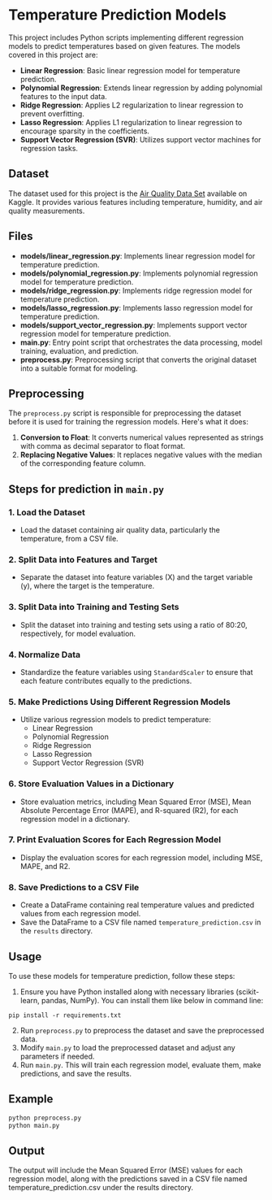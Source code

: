 # Temperature Prediction Models

This project includes Python scripts implementing different regression models to predict temperatures based on given features. The models covered in this project are:

- **Linear Regression**: Basic linear regression model for temperature prediction.
- **Polynomial Regression**: Extends linear regression by adding polynomial features to the input data.
- **Ridge Regression**: Applies L2 regularization to linear regression to prevent overfitting.
- **Lasso Regression**: Applies L1 regularization to linear regression to encourage sparsity in the coefficients.
- **Support Vector Regression (SVR)**: Utilizes support vector machines for regression tasks.

## Dataset
The dataset used for this project is the [Air Quality Data Set](https://www.kaggle.com/datasets/fedesoriano/air-quality-data-set) available on Kaggle. It provides various features including temperature, humidity, and air quality measurements.

## Files

- **models/linear_regression.py**: Implements linear regression model for temperature prediction.
- **models/polynomial_regression.py**: Implements polynomial regression model for temperature prediction.
- **models/ridge_regression.py**: Implements ridge regression model for temperature prediction.
- **models/lasso_regression.py**: Implements lasso regression model for temperature prediction.
- **models/support_vector_regression.py**: Implements support vector regression model for temperature prediction.
- **main.py**: Entry point script that orchestrates the data processing, model training, evaluation, and prediction.
- **preprocess.py**: Preprocessing script that converts the original dataset into a suitable format for modeling.

## Preprocessing

The `preprocess.py` script is responsible for preprocessing the dataset before it is used for training the regression models. Here's what it does:

1. **Conversion to Float**: It converts numerical values represented as strings with comma as decimal separator to float format.
2. **Replacing Negative Values**: It replaces negative values with the median of the corresponding feature column.

## Steps for prediction in `main.py`

### 1. Load the Dataset
   - Load the dataset containing air quality data, particularly the temperature, from a CSV file.

### 2. Split Data into Features and Target
   - Separate the dataset into feature variables (X) and the target variable (y), where the target is the temperature.

### 3. Split Data into Training and Testing Sets
   - Split the dataset into training and testing sets using a ratio of 80:20, respectively, for model evaluation.

### 4. Normalize Data
   - Standardize the feature variables using `StandardScaler` to ensure that each feature contributes equally to the predictions.

### 5. Make Predictions Using Different Regression Models
   - Utilize various regression models to predict temperature:
     - Linear Regression
     - Polynomial Regression
     - Ridge Regression
     - Lasso Regression
     - Support Vector Regression (SVR)

### 6. Store Evaluation Values in a Dictionary
   - Store evaluation metrics, including Mean Squared Error (MSE), Mean Absolute Percentage Error (MAPE), and R-squared (R2), for each regression model in a dictionary.

### 7. Print Evaluation Scores for Each Regression Model
   - Display the evaluation scores for each regression model, including MSE, MAPE, and R2.

### 8. Save Predictions to a CSV File
   - Create a DataFrame containing real temperature values and predicted values from each regression model.
   - Save the DataFrame to a CSV file named `temperature_prediction.csv` in the `results` directory.


## Usage

To use these models for temperature prediction, follow these steps:

1. Ensure you have Python installed along with necessary libraries (scikit-learn, pandas, NumPy). You can install them like below in command line:

```
pip install -r requirements.txt
```

2. Run `preprocess.py` to preprocess the dataset and save the preprocessed data.
3. Modify `main.py` to load the preprocessed dataset and adjust any parameters if needed.
4. Run `main.py`. This will train each regression model, evaluate them, make predictions, and save the results.

## Example

```bash
python preprocess.py
python main.py
```

## Output

The output will include the Mean Squared Error (MSE) values for each regression model, along with the predictions saved in a CSV file named temperature_prediction.csv under the results directory.
